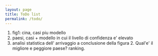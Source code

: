 ```yaml
---
layout: page
title: ToDo list
permalink: /todo/
---
```


1. fig1: cina, casi piu modello
2. paesi, casi + modello in cui il livello di confidenza e' elevato
3. analisi statistica dell' arrivaggio a conclusione della figura 2. Qual'e' il migliore e peggiore paese? ranking.

